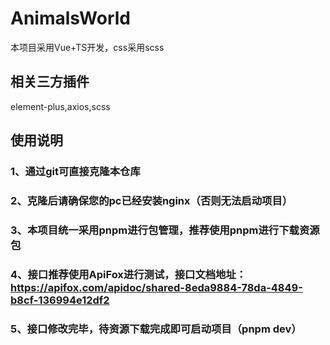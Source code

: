 # AnimalsWorld
本项目采用Vue+TS开发，css采用scss
## 相关三方插件
element-plus,axios,scss
## 使用说明
### 1、通过git可直接克隆本仓库
### 2、克隆后请确保您的pc已经安装nginx（否则无法启动项目）
### 3、本项目统一采用pnpm进行包管理，推荐使用pnpm进行下载资源包
### 4、接口推荐使用ApiFox进行测试，接口文档地址：https://apifox.com/apidoc/shared-8eda9884-78da-4849-b8cf-136994e12df2
### 5、接口修改完毕，待资源下载完成即可启动项目（pnpm dev）
